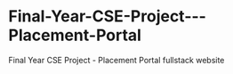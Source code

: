 # Final-Year-CSE-Project---Placement-Portal
Final Year CSE Project - Placement Portal fullstack website
